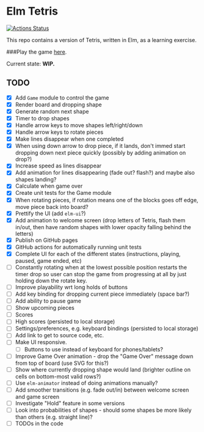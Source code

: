 # Elm Tetris

[![Actions Status](https://github.com/yonigibbs/yaet/workflows/Node.js%20CI/badge.svg)](https://github.com/yonigibbs/yaet/actions)

This repo contains a version of Tetris, written in Elm, as a learning exercise.

###Play the game [here](https://yonigibbs.github.io/yaet/).

Current state: **WIP.**

## TODO
- [x] Add `Game` module to control the game
- [x] Render board and dropping shape
- [x] Generate random next shape
- [x] Timer to drop shapes
- [x] Handle arrow keys to move shapes left/right/down
- [x] Handle arrow keys to rotate pieces
- [x] Make lines disappear when one completed
- [x] When using down arrow to drop piece, if it lands, don't immed start dropping down next piece quickly (possibly
      by adding animation on drop?)
- [x] Increase speed as lines disappear
- [x] Add animation for lines disappearing (fade out? flash?) and maybe also shapes landing?
- [x] Calculate when game over
- [x] Create unit tests for the Game module
- [x] When rotating pieces, if rotation means one of the blocks goes off edge, move piece back into board?
- [x] Prettify the UI (add `elm-ui`?)
- [x] Add animation to welcome screen (drop letters of Tetris, flash them  in/out, then have random shapes with lower
      opacity falling behind the letters)
- [x] Publish on GitHub pages
- [x] GitHub actions for automatically running unit tests
- [x] Complete UI for each of the different states (instructions, playing, paused, game ended, etc)
- [ ] Constantly rotating when at the lowest possible position restarts the timer drop so user can stop the game from
      progressing at all by just holding down the rotate key.
- [ ] Improve playability wrt long holds of buttons
- [ ] Add key binding for dropping current piece immediately (space bar?)
- [ ] Add ability to pause game
- [ ] Show upcoming pieces
- [ ] Scores
- [ ] High scores (persisted to local storage)
- [ ] Settings/preferences, e.g. keyboard bindings (persisted to local storage)
- [ ] Add link to get to source code, etc.
- [ ] Make UI responsive.
  - [ ] Buttons to use instead of keyboard for phones/tablets?
- [ ] Improve Game Over animation - drop the "Game Over" message down from top of board (use SVG for this?)
- [ ] Show where currently dropping shape would land (brighter outline on cells on bottom-most valid rows?)
- [ ] Use `elm-animator` instead of doing animations manually?
- [ ] Add smoother transitions (e.g. fade out/in) between welcome screen and game screen
- [ ] Investigate "Hold" feature in some versions
- [ ] Look into probabilities of shapes - should some shapes be more likely than others (e.g. straight line)?
- [ ] TODOs in the code
